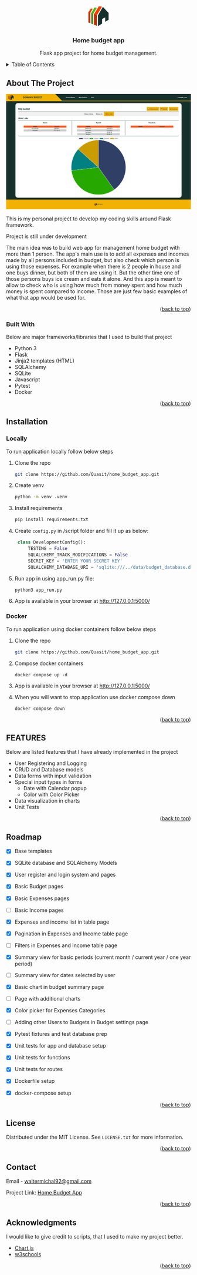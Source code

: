 <a name="readme-top"></a>
<!-- PROJECT LOGO -->
<br />
<div align="center">
  <a href="https://github.com/Quasit/home_budget_app">
    <img src="static/images/logo_60x60.png" alt="Logo" width="60" height="60">
  </a>

  <h3 align="center">Home budget app</h3>

  <p align="center">
    Flask app project for home budget management.
  </p>
</div>

<!-- TABLE OF CONTENTS -->
<details>
  <summary>Table of Contents</summary>
  <ol>
    <li>
      <a href="#about-the-project">About The Project</a>
      <ul>
        <li><a href="#built-with">Built With</a></li>
      </ul>
    </li>
    <li>
      <a href="#installation">Installation</a>
      <ul>
        <li><a href="#locally">Locally</a></li>
      </ul>
      <ul>
        <li><a href="#docker">Docker</a></li>
      </ul>
    </li>
    <li><a href="#features">Features</a></li>
    <li><a href="#roadmap">Roadmap</a></li>
    <li><a href="#license">License</a></li>
    <li><a href="#contact">Contact</a></li>
    <li><a href="#acknowledgments">Acknowledgments</a></li>
  </ol>
</details>

<!-- ABOUT THE PROJECT -->
## About The Project

![Early preview picture](static/images/early_preview.jpeg)

This is my personal project to develop my coding skills around Flask framework.

Project is still under development

The main idea was to build web app for management home budget with more than 1 person.
The app's main use is to add all expenses and incomes made by all persons included in budget, but also check which person is using those expenses.
For example when there is 2 people in house and one buys dinner, but both of them are using it. But the other time one of those persons buys ice cream and eats it alone.
And this app is meant to allow to check who is using how much from money spent and how much money is spent compared to income.
Those are just few basic examples of what that app would be used for.

<p align="right">(<a href="#readme-top">back to top</a>)</p>



### Built With

Below are major frameworks/libraries that I used to build that project 

* Python 3
* Flask
* Jinja2 templates (HTML)
* SQLAlchemy
* SQLite
* Javascript
* Pytest
* Docker


<p align="right">(<a href="#readme-top">back to top</a>)</p>



<!-- Installation -->
## Installation

### Locally
To run application locally follow below steps

1. Clone the repo
   ```sh
   git clone https://github.com/Quasit/home_budget_app.git
   ```
2. Create venv
    ```sh
    python -m venv .venv
    ```
3. Install requirements
   ```sh
   pip install requirements.txt
   ```
4. Create `config.py` in /script folder and fill it up as below:
   ```python
    class DevelopmentConfig():
        TESTING = False
        SQLALCHEMY_TRACK_MODIFICATIONS = False
        SECRET_KEY = 'ENTER YOUR SECRET KEY'
        SQLALCHEMY_DATABASE_URI = 'sqlite:///../data/budget_database.db'
   ```
5. Run app in using app_run.py file:
   ```sh
   python3 app_run.py
   ```
6. App is available in your browser at <a href="http://127.0.0.1:5000/">http://127.0.0.1:5000/</a>

### Docker
To run application using docker containers follow below steps
1. Clone the repo
   ```sh
   git clone https://github.com/Quasit/home_budget_app.git
   ```
2. Compose docker containers
    ```docker
    docker compose up -d
    ```
3. App is available in your browser at <a href="http://127.0.0.1:5000/">http://127.0.0.1:5000/</a>
   
4. When you will want to stop application use docker compose down
    ```docker
    docker compose down
    ```

<p align="right">(<a href="#readme-top">back to top</a>)</p>



<!-- IMPLEMENTED FEATURES -->
## FEATURES

Below are listed features that I have already implemented in the project

* User Registering and Logging
* CRUD and Database models
* Data forms with input validation
* Special input types in forms
  * Date with Calendar popup
  * Color with Color Picker
* Data visualization in charts
* Unit Tests


<p align="right">(<a href="#readme-top">back to top</a>)</p>



<!-- ROADMAP -->
## Roadmap

- [x] Base templates
- [x] SQLite database and SQLAlchemy Models
- [x] User register and login system and pages
- [x] Basic Budget pages
- [x] Basic Expenses pages
- [ ] Basic Income pages
- [x] Expenses and income list in table page
- [x] Pagination in Expenses and Income table page
- [ ] Filters in Expenses and Income table page
- [x] Summary view for basic periods (current month / current year / one year period)
- [ ] Summary view for dates selected by user
- [x] Basic chart in budget summary page
- [ ] Page with additional charts
- [x] Color picker for Expenses Categories
- [ ] Adding other Users to Budgets in Budget settings page
- [x] Pytest fixtures and test database prep
- [x] Unit tests for app and database setup
- [x] Unit tests for functions
- [x] Unit tests for routes
- [x] Dockerfile setup
- [x] docker-compose setup


<p align="right">(<a href="#readme-top">back to top</a>)</p>



<!-- LICENSE -->
## License

Distributed under the MIT License. See `LICENSE.txt` for more information.


<p align="right">(<a href="#readme-top">back to top</a>)</p>



<!-- CONTACT -->
## Contact

Email - waltermichal92@gmail.com

Project Link: [Home Budget App](https://github.com/Quasit/home_budget_app)


<p align="right">(<a href="#readme-top">back to top</a>)</p>



<!-- ACKNOWLEDGMENTS -->
## Acknowledgments

I would like to give credit to scripts, that I used to make my project better.

* [Chart.js](https://www.chartjs.org/)
* [w3schools](https://www.w3schools.com/)


<p align="right">(<a href="#readme-top">back to top</a>)</p>